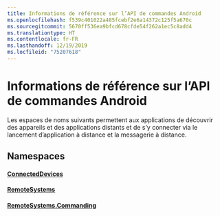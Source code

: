 ```yaml
---
title: Informations de référence sur l’API de commandes Android
ms.openlocfilehash: f539c401022a485fcebf2e6a14372c125f5a670c
ms.sourcegitcommit: 5670ff536ea9bfcd678cfde54f262a1ec5c8add4
ms.translationtype: HT
ms.contentlocale: fr-FR
ms.lasthandoff: 12/19/2019
ms.locfileid: "75207618"
---
```

# <a name="android-commanding-api-reference"></a>Informations de référence sur l’API de commandes Android

Les espaces de noms suivants permettent aux applications de découvrir des appareils et des applications distants et de s’y connecter via le lancement d’application à distance et la messagerie à distance.

## <a name="namespaces"></a>Namespaces

#### <a name="connecteddeviceshttpsdocsmicrosoftcomjavaapicommicrosoftconnecteddevices"></a>[ConnectedDevices](https://docs.microsoft.com/java/api/com.microsoft.connecteddevices)
#### <a name="remotesystemshttpsdocsmicrosoftcomjavaapicommicrosoftconnecteddevicesremotesystems"></a>[RemoteSystems](https://docs.microsoft.com/java/api/com.microsoft.connecteddevices.remotesystems)
#### <a name="remotesystemscommandinghttpsdocsmicrosoftcomjavaapicommicrosoftconnecteddevicesremotesystemscommanding"></a>[RemoteSystems.Commanding](https://docs.microsoft.com/java/api/com.microsoft.connecteddevices.remotesystems.commanding)